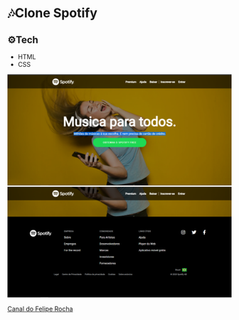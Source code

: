 # 🎶Clone Spotify

## ⚙️Tech

<ul>
  <li>HTML</li>
  <li>CSS</li>
</ul>

<img src="/img/spotify.png">
<img src="/img/spotify00.png">


<p><a href="https://www.youtube.com/watch?v=qjsRinLKiLc&ab_channel=FelipeRocha%E2%80%A2dicasparadevs">Canal do Felipe Rocha</a></p>
